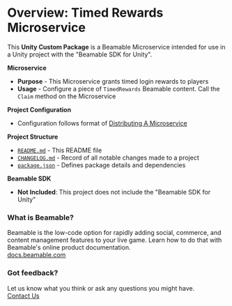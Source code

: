 

# Overview: Timed Rewards Microservice

This **Unity Custom Package** is a Beamable Microservice intended for use in a Unity project with the "Beamable SDK for Unity".

**Microservice**
* **Purpose** - This Microservice grants timed login rewards to players 
* **Usage** - Configure a piece of `TimedRewards` Beamable content. Call the `Claim` method on the Microservice

**Project Configuration**
* Configuration follows format of [Distributing A Microservice](https://docs.beamable.com/docs/distributing-a-microservice) 

**Project Structure**
* [`README.md`](./README.md) - This README file
* [`CHANGELOG.md`](./CHANGELOG.md) - Record of all notable changes made to a project
* [`package.json`](./package.json) - Defines package details and dependencies

**Beamable SDK**
* **Not Included**: This project does not include the "Beamable SDK for Unity"

### What is Beamable?
Beamable is the low-code option for rapidly adding social, 
commerce, and content management features to your live game. 
Learn how to do that with Beamable's online product documentation.
<br>[docs.beamable.com](https://docs.beamable.com/)

### Got feedback?
Let us know what you think or ask any questions you might have.
<br>[Contact Us](https://docs.beamable.com/discuss)

